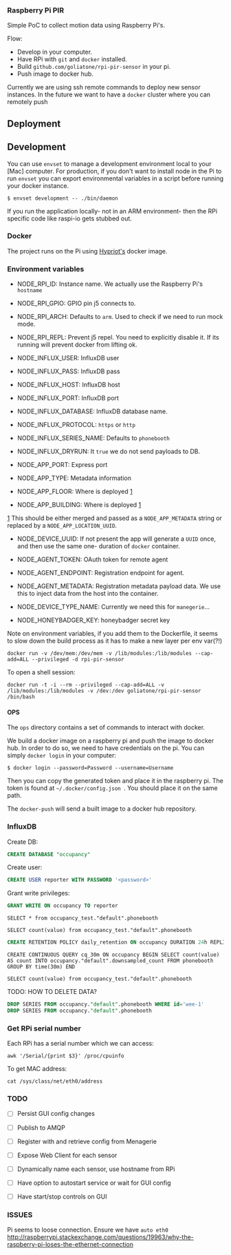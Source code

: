 ### Raspberry Pi PIR 
Simple PoC to collect motion data using Raspberry Pi's.

Flow:

- Develop in your computer.
- Have RPi with `git` and `docker` installed.
- Build `github.com/goliatone/rpi-pir-sensor` in your pi.
- Push image to docker hub.

Currently we are using ssh remote commands to deploy new sensor instances. In the future we want to have a `docker` cluster where you can remotely push 

## Deployment

## Development

You can use `envset` to manage a development environment local to your [Mac] computer. For production, if you don't want to install node in the Pi to run `envset` you can export environmental variables in a script before running your docker instance.

```
$ envset development -- ./bin/daemon
```

If you run the application locally- not in an ARM environment- then the RPi specific code like raspi-io gets stubbed out.

### Docker
The project runs on the Pi using [Hypriot's][1] docker image.

### Environment variables

* NODE_RPI_ID: Instance name. We actually use the Raspberry Pi's `hostname`
* NODE_RPI_GPIO: GPIO pin j5 connects to.
* NODE_RPI_ARCH: Defaults to `arm`. Used to check if we need to run mock mode.
* NODE_RPI_REPL: Prevent j5 repel. You need to explicitly disable it. If its running will prevent docker from lifting ok.

* NODE_INFLUX_USER: InfluxDB user
* NODE_INFLUX_PASS: InfluxDB pass
* NODE_INFLUX_HOST: InfluxDB host
* NODE_INFLUX_PORT: InfluxDB port
* NODE_INFLUX_DATABASE: InfluxDB database name. 
* NODE_INFLUX_PROTOCOL: `https` or `http`
* NODE_INFLUX_SERIES_NAME: Defaults to `phonebooth`
* NODE_INFLUX_DRYRUN: It `true` we do not send payloads to DB.

* NODE_APP_PORT: Express port
* NODE_APP_TYPE: Metadata information
* NODE_APP_FLOOR: Where is deployed [1]
* NODE_APP_BUILDING: Where is deployed [1]

[1] This should be either merged and passed as a `NODE_APP_METADATA` string or replaced by a `NODE_APP_LOCATION_UUID`.

* NODE_DEVICE_UUID: If not present the app will generate a `UUID` once, and then use the same one- duration of `docker` container.

* NODE_AGENT_TOKEN: OAuth token for remote agent
* NODE_AGENT_ENDPOINT: Registration endpoint for agent.
* NODE_AGENT_METADATA: Registration metadata payload data. We use this to inject data from the host into the container.
* NODE_DEVICE_TYPE_NAME: Currently we need this for `manegerie`...

* NODE_HONEYBADGER_KEY: honeybadger secret key

Note on environment variables, if you add them to the Dockerfile, it seems to slow down the build process as it has to make a new layer per env var(?!)

```
docker run -v /dev/mem:/dev/mem -v /lib/modules:/lib/modules --cap-add=ALL --privileged -d rpi-pir-sensor
```

To open a shell session:
```
docker run -t -i --rm --privileged --cap-add=ALL -v /lib/modules:/lib/modules -v /dev:/dev goliatone/rpi-pir-sensor /bin/bash
```


#### OPS
The `ops` directory contains a set of commands to interact with docker. 

We build a docker image on a raspberry pi and push the image to docker hub. In order to do so, we need to have credentials on the pi. You can simply `docker login` in your computer:

```
$ docker login --password=Password --username=Username
```

Then you can copy the generated token and place it in the raspberry pi. The token is found at `~/.docker/config.json `. You should place it on the same path.

The `docker-push` will send a built image to a docker hub repository.

<!--
`https://hub.docker.com/r/goliatone/rpi-pir-sensor/`
-->

### InfluxDB

Create DB:

```sql
CREATE DATABASE "occupancy"
```


Create user:

```sql
CREATE USER reporter WITH PASSWORD '<password>'
```

Grant write privileges:
```sql
GRANT WRITE ON occupancy TO reporter
```


```
SELECT * from occupancy_test."default".phonebooth
```

```
SELECT count(value) from occupancy_test."default".phonebooth
```

```sql
CREATE RETENTION POLICY daily_retention ON occupancy DURATION 24h REPLICATION 1 DEFAULT
```

```
CREATE CONTINUOUS QUERY cq_30m ON occupancy BEGIN SELECT count(value) AS count INTO occupancy."default".downsampled_count FROM phonebooth GROUP BY time(30m) END
```


```
SELECT count(value) from occupancy_test."default".phonebooth
```


TODO: HOW TO DELETE DATA?
```sql
DROP SERIES FROM occupancy."default".phonebooth WHERE id='wee-1'
DROP SERIES FROM occupancy."default".phonebooth
```


### Get RPi serial number

Each RPi has a serial number which we can access:
```
awk '/Serial/{print $3}' /proc/cpuinfo
```

To get MAC address:
```
cat /sys/class/net/eth0/address
```


### TODO

- [ ] Persist GUI config changes
- [ ] Publish to AMQP
- [ ] Register with and retrieve config from Menagerie
- [ ] Expose Web Client for each sensor
- [ ] Dynamically name each sensor, use hostname from RPi
- [ ] Have option to autostart service or wait for GUI config
- [ ] Have start/stop controls on GUI


[1]: http://blog.hypriot.com



### ISSUES
Pi seems to loose connection. Ensure we have `auto eth0`
http://raspberrypi.stackexchange.com/questions/19963/why-the-raspberry-pi-loses-the-ethernet-connection